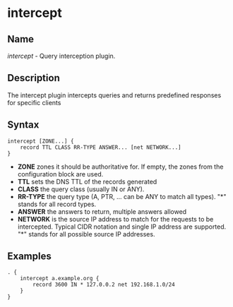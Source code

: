 # intercept

## Name

*intercept* - Query interception plugin.

## Description

The intercept plugin intercepts queries and returns predefined
responses for specific clients

## Syntax

~~~
intercept [ZONE...] {
    record TTL CLASS RR-TYPE ANSWER... [net NETWORK...]
}
~~~

- **ZONE** zones it should be authoritative for. If empty, the zones from the configuration block are used.
- **TTL** sets the DNS TTL of the records generated
- **CLASS** the query class (usually IN or ANY).
- **RR-TYPE** the query type (A, PTR, ... can be ANY to match all types). "*" stands for all record types.
- **ANSWER** the answers to return, multiple answers allowed
- **NETWORK** is the source IP address to match for the requests to be intercepted. Typical CIDR notation and single IP address are supported. "*" stands for all possible source IP addresses.

## Examples

~~~ corefile
. {
    intercept a.example.org {
        record 3600 IN * 127.0.0.2 net 192.168.1.0/24
    }
}
~~~
